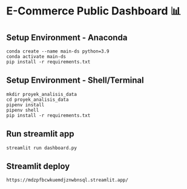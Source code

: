 # E-Commerce Public Dashboard 📊

## Setup Environment - Anaconda
```
conda create --name main-ds python=3.9
conda activate main-ds
pip install -r requirements.txt
```

## Setup Environment - Shell/Terminal
```
mkdir proyek_analisis_data
cd proyek_analisis_data
pipenv install
pipenv shell
pip install -r requirements.txt
```

## Run streamlit app
```
streamlit run dashboard.py
```

## Streamlit deploy
```
https://mdzpfbcwkuemdjznwbnsql.streamlit.app/
```
